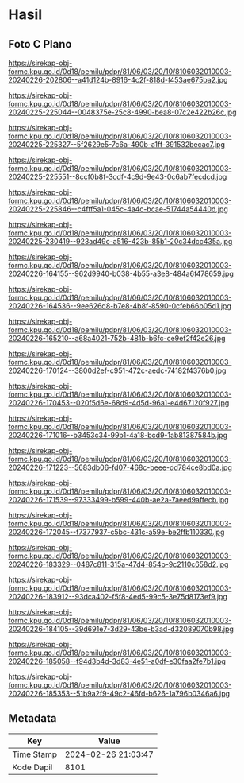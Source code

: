 # Hasil

## Foto C Plano

https://sirekap-obj-formc.kpu.go.id/0d18/pemilu/pdpr/81/06/03/20/10/8106032010003-20240226-202806--a41d124b-8916-4c2f-818d-f453ae675ba2.jpg

https://sirekap-obj-formc.kpu.go.id/0d18/pemilu/pdpr/81/06/03/20/10/8106032010003-20240225-225044--0048375e-25c8-4990-bea8-07c2e422b26c.jpg

https://sirekap-obj-formc.kpu.go.id/0d18/pemilu/pdpr/81/06/03/20/10/8106032010003-20240225-225327--5f2629e5-7c6a-490b-a1ff-391532becac7.jpg

https://sirekap-obj-formc.kpu.go.id/0d18/pemilu/pdpr/81/06/03/20/10/8106032010003-20240225-225551--8ccf0b8f-3cdf-4c9d-9e43-0c6ab7fecdcd.jpg

https://sirekap-obj-formc.kpu.go.id/0d18/pemilu/pdpr/81/06/03/20/10/8106032010003-20240225-225846--c4fff5a1-045c-4a4c-bcae-51744a54440d.jpg

https://sirekap-obj-formc.kpu.go.id/0d18/pemilu/pdpr/81/06/03/20/10/8106032010003-20240225-230419--923ad49c-a516-423b-85b1-20c34dcc435a.jpg

https://sirekap-obj-formc.kpu.go.id/0d18/pemilu/pdpr/81/06/03/20/10/8106032010003-20240226-164155--962d9940-b038-4b55-a3e8-484a6f478659.jpg

https://sirekap-obj-formc.kpu.go.id/0d18/pemilu/pdpr/81/06/03/20/10/8106032010003-20240226-164536--9ee626d8-b7e8-4b8f-8590-0cfeb66b05d1.jpg

https://sirekap-obj-formc.kpu.go.id/0d18/pemilu/pdpr/81/06/03/20/10/8106032010003-20240226-165210--a68a4021-752b-481b-b6fc-ce9ef2f42e26.jpg

https://sirekap-obj-formc.kpu.go.id/0d18/pemilu/pdpr/81/06/03/20/10/8106032010003-20240226-170124--3800d2ef-c951-472c-aedc-74182f4376b0.jpg

https://sirekap-obj-formc.kpu.go.id/0d18/pemilu/pdpr/81/06/03/20/10/8106032010003-20240226-170453--020f5d6e-68d9-4d5d-96a1-e4d67120f927.jpg

https://sirekap-obj-formc.kpu.go.id/0d18/pemilu/pdpr/81/06/03/20/10/8106032010003-20240226-171016--b3453c34-99b1-4a18-bcd9-1ab81387584b.jpg

https://sirekap-obj-formc.kpu.go.id/0d18/pemilu/pdpr/81/06/03/20/10/8106032010003-20240226-171223--5683db06-fd07-468c-beee-dd784ce8bd0a.jpg

https://sirekap-obj-formc.kpu.go.id/0d18/pemilu/pdpr/81/06/03/20/10/8106032010003-20240226-171539--97333499-b599-440b-ae2a-7aeed9affecb.jpg

https://sirekap-obj-formc.kpu.go.id/0d18/pemilu/pdpr/81/06/03/20/10/8106032010003-20240226-172045--f7377937-c5bc-431c-a59e-be2ffb110330.jpg

https://sirekap-obj-formc.kpu.go.id/0d18/pemilu/pdpr/81/06/03/20/10/8106032010003-20240226-183329--0487c811-315a-47d4-854b-9c2110c658d2.jpg

https://sirekap-obj-formc.kpu.go.id/0d18/pemilu/pdpr/81/06/03/20/10/8106032010003-20240226-183912--93dca402-f5f8-4ed5-99c5-3e75d8173ef9.jpg

https://sirekap-obj-formc.kpu.go.id/0d18/pemilu/pdpr/81/06/03/20/10/8106032010003-20240226-184105--39d691e7-3d29-43be-b3ad-d32089070b98.jpg

https://sirekap-obj-formc.kpu.go.id/0d18/pemilu/pdpr/81/06/03/20/10/8106032010003-20240226-185058--f94d3b4d-3d83-4e51-a0df-e30faa2fe7b1.jpg

https://sirekap-obj-formc.kpu.go.id/0d18/pemilu/pdpr/81/06/03/20/10/8106032010003-20240226-185353--51b9a2f9-49c2-46fd-b626-1a796b0346a6.jpg


## Metadata

| Key        | Value               |
| ---------- | ------------------- |
| Time Stamp | 2024-02-26 21:03:47 |
| Kode Dapil | 8101                |



